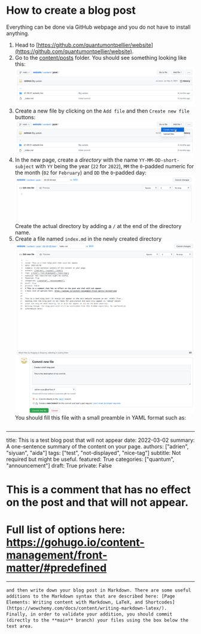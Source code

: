 # How to create a blog post

Everything can be done via GitHub webpage and you do not have to install anything.

1. Head to [https://github.com/quantumontpellier/website](https://github.com/quantumontpellier/website).
2. Go to the [content/posts](https://github.com/quantumontpellier/website/tree/main/content/post) folder. You should see something looking like this:
   ![screen capture of the `content/posts` folder](https://github.com/quantumontpellier/website/blob/main/docs/images/post-folder.png?raw=true)
3. Create a new file by clicking on the `Add file` and then `Create new file` buttons:
   ![screen capture of the `Create new file` button](https://github.com/quantumontpellier/website/blob/main/docs/images/new-file-in-post-folder.png?raw=true)
4. In the new page, create a *directory* with the name `YY-MM-DD-short-subject` with `YY` being the year (`22` for `2022`), `MM` the `0`-padded numeric for the month (`02` for `February`) and `DD` the `0`-padded day:
   ![screen capture to create a new directory](https://github.com/quantumontpellier/website/blob/main/docs/images/directory-naming-in-post-folder.png?raw=true)
   Create the actual directory by adding a `/` at the end of the directory name.
5. Create a file named `index.md` in the newly created directory
   ![screen capture to create a new commit](https://github.com/quantumontpellier/website/blob/main/docs/images/create-a-post-and-a-commit.png?raw=true)
   You should fill this file with a small preamble in YAML format such as:
   ```yaml
---
title: This is a test blog post that will not appear
date: 2022-03-02
summary: A one-sentence summary of the content on your page.
authors: ["adrien", "siyuan", "aida"]
tags: ["test", "not-displayed", "nice-tag"]
subtitle: Not required but might be useful.
featured: True
categories: ["quantum", "announcement"]
draft: True
private: False
# This is a comment that has no effect on the post and that will not appear.
# Full list of options here: https://gohugo.io/content-management/front-matter/#predefined
---
   ```
   and then write down your blog post in Markdown. There are some useful additions to the Markdown syntax that are described here: [Page Elements: Writing content with Markdown, LaTeX, and Shortcodes](https://wowchemy.com/docs/content/writing-markdown-latex/).
   Finally, in order to validate your addition, you should commit (directly to the **main** branch) your files using the box below the text area.

